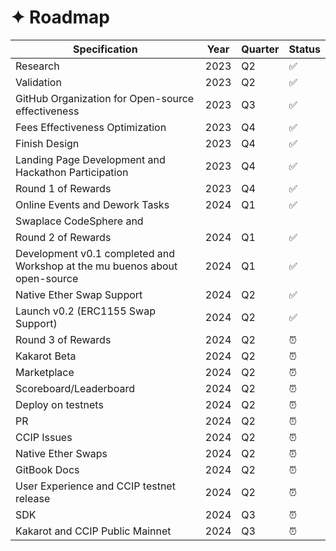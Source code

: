 # ✦ Roadmap

| Specification                                                              | Year | Quarter | Status |
| -------------------------------------------------------------------------- | ---- | ------- | ------ |
| Research                                                                   | 2023 | Q2      | ✅      |
| Validation                                                                 | 2023 | Q2      | ✅      |
| GitHub Organization for Open-source effectiveness                          | 2023 | Q3      | ✅      |
| Fees Effectiveness Optimization                                            | 2023 | Q4      | ✅      |
| Finish Design                                                              | 2023 | Q4      | ✅      |
| Landing Page Development and Hackathon Participation                       | 2023 | Q4      | ✅      |
| Round 1 of Rewards                                                         | 2023 | Q4      | ✅      |
| Online Events and Dework Tasks                                             | 2024 | Q1      | ✅      |
| Swaplace CodeSphere and                                                    |      |         |        |
| Round 2 of Rewards                                                         | 2024 | Q1      | ✅      |
| Development v0.1 completed and Workshop at the mu buenos about open-source | 2024 | Q1      | ✅      |
| Native Ether Swap Support                                                  | 2024 | Q2      | ✅      |
| Launch v0.2 (ERC1155 Swap Support)                                         | 2024 | Q2      | ✅      |
| Round 3 of Rewards                                                         | 2024 | Q2      | ⏰      |
| Kakarot Beta                                                               | 2024 | Q2      | ⏰      |
| Marketplace                                                                | 2024 | Q2      | ⏰      |
| Scoreboard/Leaderboard                                                     | 2024 | Q2      | ⏰      |
| Deploy on testnets                                                         | 2024 | Q2      | ⏰      |
| PR                                                                         | 2024 | Q2      | ⏰      |
| CCIP Issues                                                                | 2024 | Q2      | ⏰      |
| Native Ether Swaps                                                         | 2024 | Q2      | ⏰      |
| GitBook Docs                                                               | 2024 | Q2      | ⏰      |
| User Experience and CCIP testnet release                                   | 2024 | Q2      | ⏰      |
| SDK                                                                        | 2024 | Q3      | ⏰      |
| Kakarot and CCIP Public Mainnet                                            | 2024 | Q3      | ⏰      |

